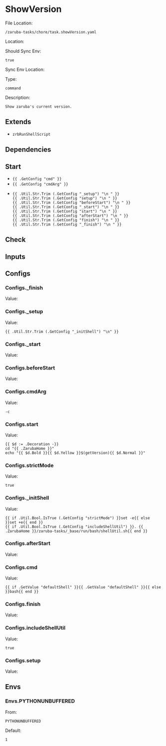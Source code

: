
# ShowVersion

File Location:

    /zaruba-tasks/chore/task.showVersion.yaml


Location:




Should Sync Env:

    true


Sync Env Location:




Type:

    command


Description:

    Show zaruba's current version.




## Extends

* `zrbRunShellScript`


## Dependencies




## Start

* `{{ .GetConfig "cmd" }}`
* `{{ .GetConfig "cmdArg" }}`
*
    ```
    {{ .Util.Str.Trim (.GetConfig "_setup") "\n " }}
    {{ .Util.Str.Trim (.GetConfig "setup") "\n " }}
    {{ .Util.Str.Trim (.GetConfig "beforeStart") "\n " }}
    {{ .Util.Str.Trim (.GetConfig "_start") "\n " }}
    {{ .Util.Str.Trim (.GetConfig "start") "\n " }}
    {{ .Util.Str.Trim (.GetConfig "afterStart") "\n " }}
    {{ .Util.Str.Trim (.GetConfig "finish") "\n " }}
    {{ .Util.Str.Trim (.GetConfig "_finish") "\n " }}

    ```


## Check




## Inputs


## Configs


### Configs._finish

Value:





### Configs._setup

Value:

    {{ .Util.Str.Trim (.GetConfig "_initShell") "\n" }}



### Configs._start

Value:





### Configs.beforeStart

Value:





### Configs.cmdArg

Value:

    -c



### Configs.start

Value:

    {{ $d := .Decoration -}}
    cd "{{ .ZarubaHome }}"
    echo "{{ $d.Bold }}{{ $d.Yellow }}$(getVersion){{ $d.Normal }}"



### Configs.strictMode

Value:

    true



### Configs._initShell

Value:

    {{ if .Util.Bool.IsTrue (.GetConfig "strictMode") }}set -e{{ else }}set +e{{ end }}
    {{ if .Util.Bool.IsTrue (.GetConfig "includeShellUtil") }}. {{ .ZarubaHome }}/zaruba-tasks/_base/run/bash/shellUtil.sh{{ end }}




### Configs.afterStart

Value:





### Configs.cmd

Value:

    {{ if .GetValue "defaultShell" }}{{ .GetValue "defaultShell" }}{{ else }}bash{{ end }}



### Configs.finish

Value:





### Configs.includeShellUtil

Value:

    true



### Configs.setup

Value:





## Envs


### Envs.PYTHONUNBUFFERED

From:

    PYTHONUNBUFFERED


Default:

    1